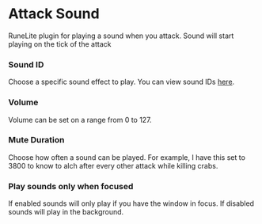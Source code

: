 # Attack Sound
RuneLite plugin for playing a sound when you attack. Sound will start playing on the tick of the attack

### Sound ID
Choose a specific sound effect to play. You can view sound IDs [here](https://oldschool.runescape.wiki/w/List_of_in-game_sound_IDs).
### Volume 
Volume can be set on a range from 0 to 127.
### Mute Duration
Choose how often a sound can be played. For example, I have this set to 3800 to know to alch after every other attack while killing crabs.
### Play sounds only when focused
If enabled sounds will only play if you have the window in focus. If disabled sounds will play in the background.
